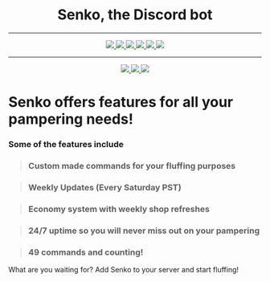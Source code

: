 <div align="center">

<h1>Senko, the Discord bot</h1>

---

<a href="https://github.com/Senko-The-Kitsune/Senko-Issues/issues">
    <img src="https://img.shields.io/github/issues/Senko-The-Kitsune/Senko-Issues?color=0088ff">
</a>

<a href="https://twitter.com/TrueSenko">
    <img src="https://img.shields.io/twitter/url?color=blue&label=Twitter&logo=Twitter&logoColor=white&url=https%3A%2F%2Ftwitter.com%2FTrueSenko&style=flat">
</a>

<a href="https://discord.gg/senko">
    <img src="https://img.shields.io/discord/777251087592718336?color=5865F2&label=Community&logo=discord&logoColor=white">
</a>

<a href="https://reddit.com/r/SenkosWorld">
    <img src="https://img.shields.io/reddit/subreddit-subscribers/SenkosWorld?label=%2Fr%2FSenkosWorld&logo=reddit&logoColor=white&style=flat&color=orange">
</a>

<a href="https://github.com/Senko-The-Kitsune/Senko-Issues/releases/latest">
    <img src="https://img.shields.io/github/v/release/Senko-The-Kitsune/Senko-Issues?label=Version">
</a>

<a href="https://senkosworld.com/invite">
    <img src="https://img.shields.io/badge/Invite%20Senko-orange">
</a>

---

<a href="https://github.com/SenkoTheKitsune1/Senko-Issues/issues/new?assignees=&labels=Bug/Error&template=bug-report.md&title=">
    <img src="https://img.shields.io/badge/Submit%20an%20Issue-404040">
</a>

<a href="https://github.com/Senko-The-Kitsune/Senko-Issues/issues/new?assignees=&labels=Feature+Request&template=feature_request.md&title=">
    <img src="https://img.shields.io/badge/Request%20a%20Feature-404040">
</a>

<a href="https://github.com/SenkoTheKitsune1/Senko-Issues/issues/new?assignees=&labels=Question">
    <img src="https://img.shields.io/badge/Submit%20a%20question-404040">
</a>

</div>

<div align="left">

# Senko offers features for all your pampering needs!

### Some of the features include

> ### Custom made commands for your fluffing purposes

> ### Weekly Updates (Every Saturday PST)

> ### Economy system with weekly shop refreshes

> ### 24/7 uptime so you will never miss out on your pampering

> ### 49 commands and counting!

What are you waiting for? Add Senko to your server and start fluffing!
</div>
